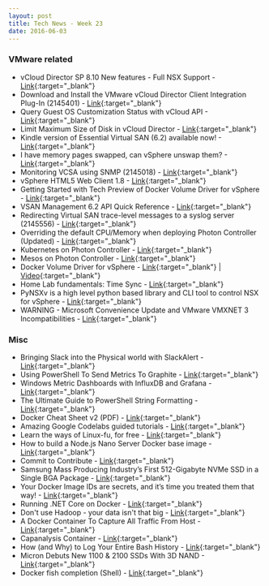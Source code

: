 ```yaml
---
layout: post
title: Tech News - Week 23
date: 2016-06-03
---
```


### VMware related

* vCloud Director SP 8.10 New features - Full NSX Support -
  [Link](http://anthonyspiteri.net/vcloud-director-sp-8-10-new-features-full-nsx-support/){:target="_blank"}
* Download and Install the VMware vCloud Director Client Integration Plug-In (2145401) -
  [Link](https://kb.vmware.com/kb/2145401){:target="_blank"}
* Query Guest OS Customization Status with vCloud API -
  [Link](https://fojta.wordpress.com/2016/05/30/query-guest-os-customization-status-with-vcloud-api/){:target="_blank"}
* Limit Maximum Size of Disk in vCloud Director -
  [Link](https://fojta.wordpress.com/2016/06/03/limit-maximum-size-of-disk-in-vcloud-director/){:target="_blank"}
* Kindle version of Essential Virtual SAN (6.2) available now! -
  [Link](http://www.yellow-bricks.com/2016/06/03/kindle-version-essential-virtual-san-available-now/){:target="_blank"}
* I have memory pages swapped, can vSphere unswap them? -
  [Link](http://www.yellow-bricks.com/2016/06/02/memory-pages-swapped-can-unswap/){:target="_blank"}
* Monitoring VCSA using SNMP (2145018) -
  [Link](https://kb.vmware.com/kb/2145018){:target="_blank"}
* vSphere HTML5 Web Client 1.8 -
  [Link](https://labs.vmware.com/flings/vsphere-html5-web-client#changelog){:target="_blank"}
* Getting Started with Tech Preview of Docker Volume Driver for vSphere -
  [Link](http://www.virtuallyghetto.com/2016/05/getting-started-with-tech-preview-of-docker-volume-driver-for-vsphere.html){:target="_blank"}
* VSAN Management 6.2 API Quick Reference -
  [Link](http://www.virtuallyghetto.com/2016/05/vsan-management-6-2-api-quick-reference.html){:target="_blank"}
* Redirecting Virtual SAN trace-level messages to a syslog server (2145556)  -
  [Link](https://kb.vmware.com/kb/2145556){:target="_blank"}
* Overriding the default CPU/Memory when deploying Photon Controller (Updated) -
  [Link](http://www.virtuallyghetto.com/2016/04/how-to-override-the-default-cpumemory-when-deploying-photon-controller-management-vm.html){:target="_blank"}
* Kubernetes on Photon Controller -
  [Link](http://cormachogan.com/2016/06/02/kubernetes-photon-controller/){:target="_blank"}
* Mesos on Photon Controller -
  [Link](http://cormachogan.com/2016/05/30/mesos-photon-controller/){:target="_blank"}
* Docker Volume Driver for vSphere -
  [Link](http://cormachogan.com/2016/06/01/docker-volume-driver-vsphere/){:target="_blank"} |
  [Video](https://youtu.be/nLjAF0OjJ1M){:target="_blank"}
* Home Lab fundamentals: Time Sync -
  [Link](http://frankdenneman.nl/2016/06/03/home-lab-fundamentals-time-sync/){:target="_blank"}
* PyNSXv is a high level python based library and CLI tool to control NSX for vSphere -
  [Link](https://github.com/vmware/pynsxv){:target="_blank"}
* WARNING - Microsoft Convenience Update and VMware VMXNET 3 Incompatibilities -
  [Link](http://blogs.vmware.com/apps/2016/06/rush-post-microsoft-convenience-update-and-vmware-vmxnet3-incompatibilities.html){:target="_blank"}

### Misc

* Bringing Slack into the Physical world with SlackAlert -
  [Link](https://www.viget.com/articles/bringing-slack-into-the-physical-world-with-slackalert){:target="_blank"}
* Using PowerShell To Send Metrics To Graphite -
  [Link](https://hodgkins.io/using-powershell-to-send-metrics-graphite){:target="_blank"}
* Windows Metric Dashboards with InfluxDB and Grafana -
  [Link](https://hodgkins.io/windows-metric-dashboards-with-influxdb-and-grafana){:target="_blank"}
* The Ultimate Guide to PowerShell String Formatting -
  [Link](https://hodgkins.io/the-ultimate-guide-to-powershell-string-formatting){:target="_blank"}
* Docker Cheat Sheet v2 (PDF) -
  [Link](https://github.com/dockerlux/dockerlux.github.io/blob/master/pdf/cheat-sheet-v2.pdf){:target="_blank"}
* Amazing Google Codelabs guided tutorials -
  [Link](https://codelabs.developers.google.com/){:target="_blank"}
* Learn the ways of Linux-fu, for free -
  [Link](https://linuxjourney.com/){:target="_blank"}
* How to build a Node.js Nano Server Docker base image -
  [Link](https://stefanscherer.github.io/how-to-build-nodejs-nanoserver-image/){:target="_blank"}
* Commit to Contribute -
  [Link](http://alistapart.com/article/commit-to-contribute){:target="_blank"}
* Samsung Mass Producing Industry’s First 512-Gigabyte NVMe SSD in a Single BGA Package -
  [Link](https://news.samsung.com/global/samsung-mass-producing-industrys-first-512-gigabyte-nvme-ssd-in-a-single-bga-package-for-more-flexibility-in-computing-device-design){:target="_blank"}
* Your Docker Image IDs are secrets, and it’s time you treated them that way! -
  [Link](https://medium.com/@quayio/your-docker-image-ids-are-secrets-and-its-time-you-treated-them-that-way-f55e9f14c1a4#.lsbludadi){:target="_blank"}
* Running .NET Core on Docker -
  [Link](https://medium.com/trafi-tech-beat/running-net-core-on-docker-c438889eb5a#.2wuyi079u){:target="_blank"}
* Don't use Hadoop - your data isn't that big -
  [Link](https://www.chrisstucchio.com/blog/2013/hadoop_hatred.html){:target="_blank"}
* A Docker Container To Capture All Traffic From Host -
  [Link](http://jerrygamblin.com/2016/05/28/a-docker-container-to-capture-all-traffic-from-host/){:target="_blank"}
* Capanalysis Container -
  [Link](http://jerrygamblin.com/2016/06/02/capanalysis-container/){:target="_blank"}
* How (and Why) to Log Your Entire Bash History -
  [Link](https://spin.atomicobject.com/2016/05/28/log-bash-history/){:target="_blank"}
* Micron Debuts New 1100 & 2100 SSDs With 3D NAND -
  [Link](http://www.storagereview.com/micron_debuts_new_1100_2100_ssds_with_3d_nand){:target="_blank"}
* Docker fish completion (Shell) -
  [Link](https://github.com/barnybug/docker-fish-completion){:target="_blank"}
